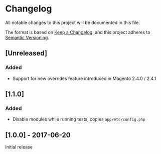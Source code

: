 # Changelog
All notable changes to this project will be documented in this file.

The format is based on [Keep a Changelog](https://keepachangelog.com/en/1.0.0/),
and this project adheres to [Semantic Versioning](https://semver.org/spec/v2.0.0.html).

## [Unreleased]
### Added
- Support for new overrides feature introduced in Magento 2.4.0 / 2.4.1


## [1.1.0]
### Added
- Disable modules while running tests, copies `app/etc/config.php`

## [1.0.0] - 2017-06-20
Initial release 
